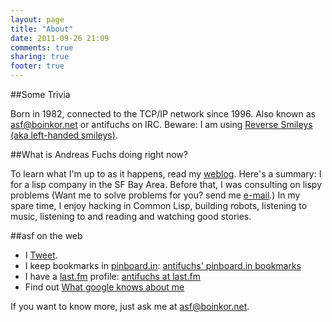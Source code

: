 ```yaml
---
layout: page
title: "About"
date: 2011-09-26 21:09
comments: true
sharing: true
footer: true
---
```

##Some Trivia

Born in 1982, connected to the TCP/IP network since 1996. Also known as [asf@boinkor.net](mailto:asf@boinkor.net) or antifuchs on IRC. Beware: I am using [Reverse Smileys (aka left-handed smileys)](/reverse_smileys.html).

##What is Andreas Fuchs doing right now?

To learn what I'm up to as it happens, read my [weblog](http://boinkor.net). Here's a summary: I for a lisp company in the SF Bay Area. Before that, I was consulting on lispy problems (Want me to solve problems for you? send me [e-mail](mailto:asf@boinkor.net).) In my spare time, I enjoy hacking in Common Lisp, building robots, listening to music, listening to and reading and watching good stories.

##asf on the web

* I [Tweet](http://twitter.com/antifuchs).
* I keep bookmarks in [pinboard.in](http://pinboard.in): [antifuchs' pinboard.in bookmarks](http://pinboard.in/u:antifuchs)
* I have a [last.fm](http://last.fm) profile: [antifuchs at last.fm](http://www.last.fm/user/antifuchs/)
* Find out [What google knows about me](http://www.google.at/search?q=antifuchs)

If you want to know more, just ask me at [asf@boinkor.net](mailto:asf@boinkor.net). 
